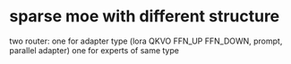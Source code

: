# sparse moe with different structure
two router:
one for adapter type (lora QKVO FFN_UP FFN_DOWN, prompt, parallel adapter)
one for experts of same type
